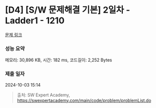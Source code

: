 # [D4] [S/W 문제해결 기본] 2일차 - Ladder1 - 1210 

[문제 링크](https://swexpertacademy.com/main/code/problem/problemDetail.do?contestProbId=AV14ABYKADACFAYh) 

### 성능 요약

메모리: 30,896 KB, 시간: 182 ms, 코드길이: 2,252 Bytes

### 제출 일자

2024-10-03 15:14



> 출처: SW Expert Academy, https://swexpertacademy.com/main/code/problem/problemList.do